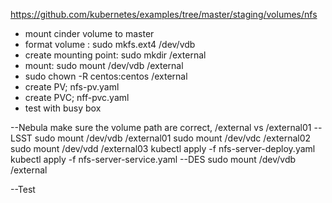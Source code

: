 https://github.com/kubernetes/examples/tree/master/staging/volumes/nfs
- mount cinder volume to master
- format volume : sudo mkfs.ext4 /dev/vdb
- create mounting point: sudo mkdir /external
- mount: sudo mount /dev/vdb /external
- sudo chown -R centos:centos /external
- create PV; nfs-pv.yaml
- create PVC; nff-pvc.yaml
- test with busy box

--Nebula
make sure the volume path are correct, /external vs /external01
--LSST
sudo mount /dev/vdb /external01
sudo mount /dev/vdc /external02
sudo mount /dev/vdd /external03
kubectl apply -f nfs-server-deploy.yaml
kubectl apply -f nfs-server-service.yaml
--DES
sudo mount /dev/vdb /external

--Test

